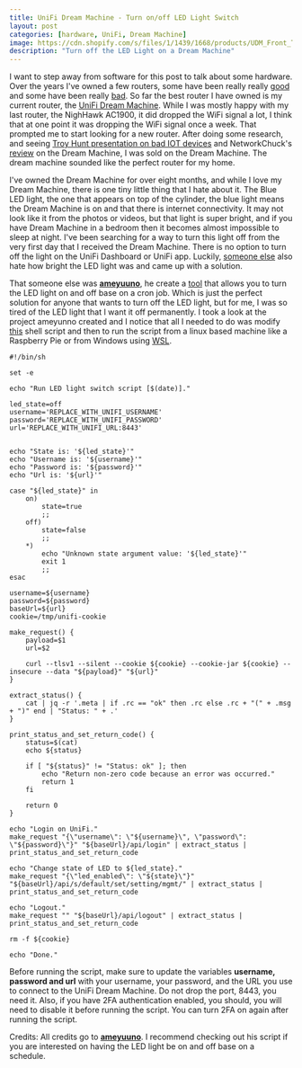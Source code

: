 ```yaml
---
title: UniFi Dream Machine - Turn on/off LED Light Switch  
layout: post
categories: [hardware, UniFi, Dream Machine]
image: https://cdn.shopify.com/s/files/1/1439/1668/products/UDM_Front_Top_Right_Angle_89229906-3437-4d12-83ac-a54f06353e75_grande.png?v=1555624462
description: "Turn off the LED Light on a Dream Machine"
---
```


I want to step away from software for this post to talk about some hardware. Over the years I've owned a few routers, some have been really really [good](https://www.amazon.com/R7000-100PAS-Nighthawk-Parental-Controls-Compatible/dp/B00F0DD0I6/) and some have been really [bad](https://en.wikipedia.org/wiki/Linksys_WRT54G_series). So far the best router I have owned is my current router, the [UniFi Dream Machine](https://www.amazon.com/Ubiquiti-UniFi-Dream-Machine-UDM-US/dp/B081QNJFPV/). While I was mostly happy with my last router, the NighHawk AC1900, it did dropped the WiFi signal a lot, I think that at one point it was dropping the WiFi signal once a week. That prompted me to start looking for a new router. After doing some research, and seeing [Troy Hunt presentation on bad IOT devices](https://youtu.be/FRsRoaubPiY?t=1800) and NetworkChuck's [review](https://www.youtube.com/watch?v=BezoNUflqXo) on the Dream Machine, I was sold on the Dream Machine. The dream machine sounded like the perfect router for my home.

I've owned the Dream Machine for over eight months, and while I love my Dream Machine, there is one tiny little thing that I hate about it. The Blue LED light, the one that appears on top of the cylinder, the blue light means the Dream Machine is on and that there is internet connectivity. It may not look like it from the photos or videos, but that light is super bright, and if you have Dream Machine in a bedroom then it becomes almost impossible to sleep at night. I've been searching for a way to turn this light off from the very first day that I received the Dream Machine. There is no option to turn off the light on the UniFi Dashboard or UniFi app. Luckily, [someone else](https://www.reddit.com/r/Ubiquiti/comments/iklhf3/tool_for_automatic_turning_onoff_led_light_of_udm/) also hate how bright the LED light was and came up with a solution. 

That someone else was [**ameyuuno**](https://github.com/ameyuuno), he create a [tool](https://github.com/ameyuuno/docker-unifi-led-light-switch) that allows you to turn the LED light on and off base on a cron job. Which is just the perfect solution for anyone that wants to turn off the LED light, but for me, I was so tired of the LED light that I want it off permanently. I took a look at the project ameyunno created and I notice that all I needed to do was modify [this](https://github.com/ameyuuno/docker-unifi-led-light-switch/blob/master/scripts/unifi-led-switch.sh) shell script and then to run the script from a linux based machine like a Raspberry Pie or from Windows using [WSL](https://docs.microsoft.com/en-us/windows/wsl/install-win10).

```shell
#!/bin/sh

set -e

echo "Run LED light switch script [$(date)]."

led_state=off
username='REPLACE_WITH_UNIFI_USERNAME'
password='REPLACE_WITH_UNIFI_PASSWORD'
url='REPLACE_WITH_UNIFI_URL:8443'


echo "State is: '${led_state}'"
echo "Username is: '${username}'"
echo "Password is: '${password}'"
echo "Url is: '${url}'"

case "${led_state}" in
    on)
        state=true
        ;;
    off)
        state=false
        ;;
    *)
        echo "Unknown state argument value: '${led_state}'"
        exit 1
        ;;
esac

username=${username}
password=${password}
baseUrl=${url}
cookie=/tmp/unifi-cookie

make_request() {
    payload=$1
    url=$2

    curl --tlsv1 --silent --cookie ${cookie} --cookie-jar ${cookie} --insecure --data "${payload}" "${url}"
}

extract_status() {
    cat | jq -r '.meta | if .rc == "ok" then .rc else .rc + "(" + .msg + ")" end | "Status: " + .'
}

print_status_and_set_return_code() {
    status=$(cat)
    echo ${status}

    if [ "${status}" != "Status: ok" ]; then
        echo "Return non-zero code because an error was occurred."
        return 1
    fi

    return 0
}

echo "Login on UniFi."
make_request "{\"username\": \"${username}\", \"password\": \"${password}\"}" "${baseUrl}/api/login" | extract_status | print_status_and_set_return_code

echo "Change state of LED to ${led_state}."
make_request "{\"led_enabled\": \"${state}\"}" "${baseUrl}/api/s/default/set/setting/mgmt/" | extract_status | print_status_and_set_return_code

echo "Logout."
make_request "" "${baseUrl}/api/logout" | extract_status | print_status_and_set_return_code

rm -f ${cookie}

echo "Done."
```

Before running the script, make sure to update the variables **username, password and url** with your username, your password, and the URL you use to connect to the UniFi Dream Machine. Do not drop the port, 8443, you need it. Also, if you have 2FA authentication enabled, you should, you will need to disable it before running the script. You can turn 2FA on again after running the script.

Credits: All credits go to [**ameyuuno**](https://github.com/ameyuuno). I recommend checking out his script if you are interested on having the LED light be on and off base on a schedule.